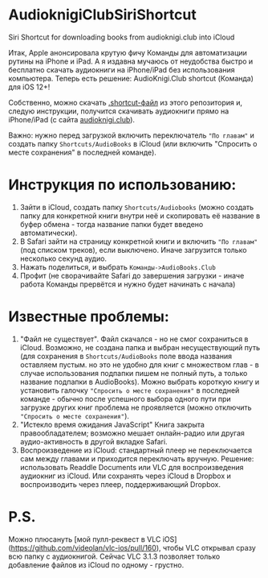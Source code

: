 # AudioknigiClubSiriShortcut
Siri Shortcut for downloading books from audioknigi.club into iCloud

Итак, Apple анонсировала крутую фичу Команды для автоматизации рутины на iPhone и iPad.
А я издавна мучаюсь от неудобства быстро и бесплатно скачать аудиокниги на iPhone/iPad без использования компьютера.
Теперь есть решение: AudioKnigi.Club shortcut (Команда) для iOS 12+!

Собственно, можно скачать [.shortcut-файл](https://github.com/Akhrameev/AudioknigiClubSiriShortcut/raw/master/AudioKnigi.Club.shortcut) из этого репозитория и, следую инструкции, получится скачивать аудиокниги прямо на iPhone/iPad (с сайта [audioknigi.club](https://audioknigi.club)).

Важно: нужно перед загрузкой включить переключатель `"По главам"` и создать папку `Shortcuts/AudioBooks` в iCloud (или включить "Спросить о месте сохранения" в последней команде).


# Инструкция по использованию:
1. Зайти в iCloud, создать папку `Shortcuts/Audiobooks` (можно создать папку для конкретной книги внутри неё и скопировать её название в буфер обмена - тогда название папки будет введено автоматически).
2. В Safari зайти на страницу конкретной книги и включить `"По главам"` (под списком треков), если выключено. Иначе загрузится только несколько секунд аудио.
3. Нажать поделиться, и выбрать `Команды->AudioBooks.Club`
4. Профит (не сворачивайте Safari до завершения загрузки - иначе работа Команды прервётся и нужно будет начинать с начала)

# Известные проблемы: 
1. "Файл не существует". Файл скачался - но не смог сохраниться в iCloud. Возможно, не создана папка и выбран несуществующий путь (для сохранения в `Shortcuts/AudioBooks` поле ввода названия оставляем пустым. но это не удобно для книг с множеством глав - в случае использования подпапки пишем не полный путь, а только название подпапки в AudioBooks).
Можно выбрать короткую книгу и установить галочку `"Спросить о месте сохранения"` в последней команде - обычно после успешного выбора одного пути при загрузке других книг проблема не проявляется (можно отключить `"Спросить о месте сохранения"`).
2. "Истекло время ожидания JavaScript"
Книга закрыта правообладателем; возможно мешает онлайн-радио или другая аудио-активность в другой вкладке Safari.
3. Воспроизведение из iCloud: стандартный плеер не переключается сам между главами и приходится переключать вручную. Решение: использовать Readdle Documents или VLC для воспроизведения аудиокниг из iCloud. Или сохранять через iCloud в Dropbox и воспроизводить через плеер, поддерживающий Dropbox.
# P.S. 
Можно плюсануть [мой пулл-реквест в VLC iOS] (https://github.com/videolan/vlc-ios/pull/160), чтобы VLC открывал сразу всю папку с аудиокнигой. Сейчас VLC 3.1.3 позволяет только добавление файлов из iCloud по одному - грустно.
